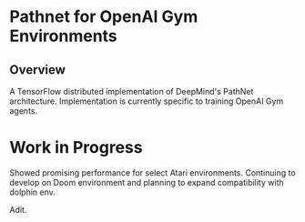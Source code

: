 # Pathnet for OpenAI Gym Environments

## Overview

A TensorFlow distributed implementation of DeepMind's PathNet architecture. Implementation is currently specific to training OpenAI Gym agents.

# Work in Progress
Showed promising performance for select Atari environments. Continuing to develop on Doom environment and planning to expand compatibility with dolphin env.

Adit.
